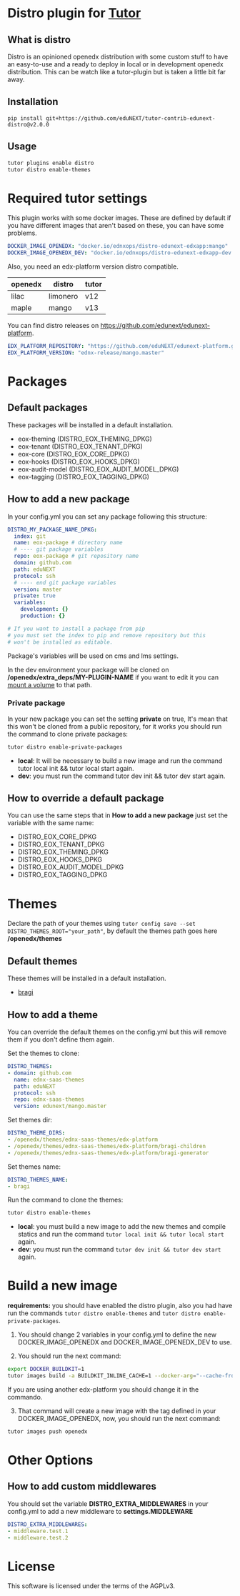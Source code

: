 # Distro plugin for [Tutor](https://docs.tutor.overhang.io)

## What is distro
Distro is an opinioned openedx distribution with some custom stuff to have an easy-to-use
and a ready to deploy in local or in development openedx distribution.
This can be watch like a tutor-plugin but is taken a little bit far away.

## Installation
`pip install git+https://github.com/eduNEXT/tutor-contrib-edunext-distro@v2.0.0`

## Usage
```bash
tutor plugins enable distro
tutor distro enable-themes
````
# Required tutor settings
This plugin works with some docker images. These are defined by default
if you have different images that aren't based on these, you can have some problems.

```yaml
DOCKER_IMAGE_OPENEDX: "docker.io/ednxops/distro-edunext-edxapp:mango"
DOCKER_IMAGE_OPENEDX_DEV: "docker.io/ednxops/distro-edunext-edxapp-dev:mango"
```

Also, you need an edx-platform version distro compatible.

| openedx |  distro  |  tutor  |
|---------|----------|---------|
|  lilac  | limonero |   v12   |
|  maple  |   mango  |   v13   |

You can find distro releases on https://github.com/edunext/edunext-platform.

```yaml
EDX_PLATFORM_REPOSITORY: "https://github.com/eduNEXT/edunext-platform.git"
EDX_PLATFORM_VERSION: "ednx-release/mango.master"
```

# Packages

## Default packages
These packages will be installed in a default installation.

- eox-theming (DISTRO_EOX_THEMING_DPKG)
- eox-tenant (DISTRO_EOX_TENANT_DPKG)
- eox-core (DISTRO_EOX_CORE_DPKG)
- eox-hooks (DISTRO_EOX_HOOKS_DPKG)
- eox-audit-model (DISTRO_EOX_AUDIT_MODEL_DPKG)
- eox-tagging (DISTRO_EOX_TAGGING_DPKG)

## How to add a new package
In your config.yml you can set any package following this structure:

```yaml
DISTRO_MY_PACKAGE_NAME_DPKG:
  index: git
  name: eox-package # directory name
  # ---- git package variables
  repo: eox-package # git repository name
  domain: github.com
  path: eduNEXT
  protocol: ssh
  # ---- end git package variables
  version: master
  private: true
  variables:
    development: {}
    production: {}

# If you want to install a package from pip
# you must set the index to pip and remove repository but this
# won't be installed as editable.
````

Package's variables will be used on cms and lms settings.

In the dev environment your package will be cloned on **/openedx/extra_deps/MY-PLUGIN-NAME**
if you want to edit it you can
[mount a volume](https://docs.tutor.overhang.io/dev.html?highlight=bind#manual-bind-mount-to-any-directory) to that path.

### Private package
In your new package you can set the setting **private** on true, It's mean that this won't be cloned
from a public repository, for it works you should run the command to clone private packages:

```bash
tutor distro enable-private-packages
```

- **local**: It will be necessary to build a new image and run the command tutor local init && tutor local start again.
- **dev**: you must run the command tutor dev init && tutor dev start again.

## How to override a default package
You can use the same steps that in **How to add a new package** just set the variable with the same name:

- DISTRO_EOX_CORE_DPKG
- DISTRO_EOX_TENANT_DPKG
- DISTRO_EOX_THEMING_DPKG
- DISTRO_EOX_HOOKS_DPKG
- DISTRO_EOX_AUDIT_MODEL_DPKG
- DISTRO_EOX_TAGGING_DPKG

# Themes
Declare the path of your themes using `tutor config save --set DISTRO_THEMES_ROOT="your_path"`,
by default the themes path goes here **/openedx/themes**

## Default themes
These themes will be installed in a default installation.

- [bragi](https://github.com/eduNEXT/ednx-saas-themes/tree/edunext/mango.master)

## How to add a theme
You can override the default themes on the config.yml but
this will remove them if you don't define them again.

Set the themes to clone:
```yaml
DISTRO_THEMES:
- domain: github.com
  name: ednx-saas-themes
  path: eduNEXT
  protocol: ssh
  repo: ednx-saas-themes
  version: edunext/mango.master
```

Set themes dir:
```yaml
DISTRO_THEME_DIRS:
- /openedx/themes/ednx-saas-themes/edx-platform
- /openedx/themes/ednx-saas-themes/edx-platform/bragi-children
- /openedx/themes/ednx-saas-themes/edx-platform/bragi-generator
```

Set themes name:
```yaml
DISTRO_THEMES_NAME:
- bragi
```

Run the command to clone the themes:
```bash
tutor distro enable-themes
```

- **local**: you must build a new image to add the new themes and
compile statics and run the command `tutor local init && tutor local start` again.
- **dev**: you must run the command `tutor dev init && tutor dev start` again.

# Build a new image
**requirements:** you should have enabled the distro plugin, also you had have run the commands `tutor distro enable-themes` and `tutor distro enable-private-packages`.

1. You should change 2 variables in your config.yml to define the new DOCKER_IMAGE_OPENEDX and DOCKER_IMAGE_OPENEDX_DEV to use.

2. You should run the next command:
```bash
export DOCKER_BUILDKIT=1
tutor images build -a BUILDKIT_INLINE_CACHE=1 --docker-arg="--cache-from" --docker-arg="ednxops/distro-edunext-edxapp:mango" -a EDX_PLATFORM_REPOSITORY=https://github.com/eduNEXT/edunext-platform.git -a EDX_PLATFORM_VERSION=ednx-release/mango.master openedx
```
If you are using another edx-platform you should change it in the commando.

3. That command will create a new image with the tag defined in your DOCKER_IMAGE_OPENEDX, now, you should run the next command:

```bash
tutor images push openedx
```

# Other Options

## How to add custom middlewares
You should set the variable **DISTRO_EXTRA_MIDDLEWARES** in your config.yml to add a new
middleware to **settings.MIDDLEWARE**

```yaml
DISTRO_EXTRA_MIDDLEWARES:
- middleware.test.1
- middleware.test.2
```

# License
This software is licensed under the terms of the AGPLv3.